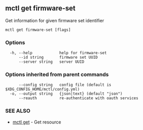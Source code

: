 [Auto generated by spf13/cobra]: <>

## mctl get firmware-set

Get information for given firmware set identifier

```
mctl get firmware-set [flags]
```

### Options

```
  -h, --help            help for firmware-set
      --id string       firmware set UUID
      --server string   server UUID
```

### Options inherited from parent commands

```
      --config string   config file (default is $XDG_CONFIG_HOME/mctl/config.yml)
  -o, --output string   {json|text} (default "json")
      --reauth          re-authenticate with oauth services
```

### SEE ALSO

* [mctl get](mctl_get.md)	 - Get resource

